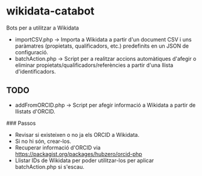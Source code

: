 # wikidata-catabot

Bots per a utilitzar a Wikidata

* importCSV.php -> Importa a Wikidata a partir d'un document CSV i uns paràmatres (propietats, qualificadors, etc.) predefinits en un JSON de configuració.
* batchAction.php -> Script per a realitzar accions automàtiques d'afegir o eliminar propietats/qualificadors/referències a partir d'una llista d'identificadors.

## TODO

* addFromORCID.php -> Script per afegir informació a Wikidata a partir de llistats d'ORCID.

### Passos

* Revisar si existeixen o no ja els ORCID a Wikidata.
* Si no hi són, crear-los.
* Recuperar informació d'ORCID via https://packagist.org/packages/hubzero/orcid-php
* Llistar IDs de Wikidata per poder utilitzar-los per aplicar batchAction.php si s'escau. 





